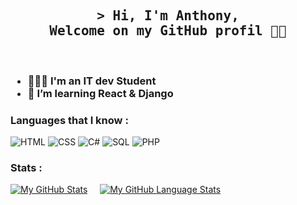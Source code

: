 <h2 align="center">
  <samp> > Hi, I'm Anthony, <br>Welcome on my GitHub profil 👨‍🎓</samp>
</h2>

<br>

<h3>
  <ul>
    <li>👨🏼‍🎓 I'm an IT dev Student</li>
    <li>🌱 I’m learning React & Django</li>
  </ul>
</h3>

### Languages that I know :
![HTML](https://img.shields.io/badge/-HTML-E34F26?style=for-the-badge&logo=HTML5&logoColor=white)
![CSS](https://img.shields.io/badge/-CSS-1572B6?style=for-the-badge&logo=CSS3&logoColor=white)
![C#](https://img.shields.io/badge/-c%20sharp-239120?style=for-the-badge&logo=c%20sharp&logoColor=white)
![SQL](https://img.shields.io/badge/-SQL-4479A1?style=for-the-badge&logo=MySQL&logoColor=white)
![PHP](https://img.shields.io/badge/-PHP-777BB4?style=for-the-badge&logo=PHP&logoColor=white)

### Stats : 
[![My GitHub Stats](https://github-readme-stats.vercel.app/api/?username=anthohn&count_private=true&theme=tokyonight&showicons=true)]() &nbsp; &nbsp;
[![My GitHub Language Stats](https://github-readme-stats.vercel.app/api/top-langs/?username=anthohn&langs_count=5&theme=tokyonight)]()
